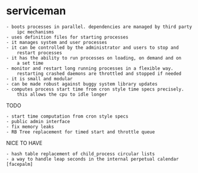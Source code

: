 serviceman
==========

    - boots processes in parallel. dependencies are managed by third party
        ipc mechanisms
    - uses definition files for starting processes
    - it manages system and user processes
    - it can be controlled by the administrator and users to stop and
        restart processes
    - it has the ability to run processes on loading, on demand and on
        a set time
    - monitor and restart long running processes in a flexible way.
        restarting crashed daemons are throttled and stopped if needed
    - it is small and modular
    - can be made robust against buggy system library updates
    - computes process start time from cron style time specs precisely.
        this allows the cpu to idle longer

TODO

    - start time computation from cron style specs
    - public admin interface
    - fix memory leaks
    - RB Tree replacement for timed start and throttle queue

NICE TO HAVE

    - hash table replacement of child_process circular lists
    - a way to handle leap seconds in the internal perpetual calendar [facepalm]
